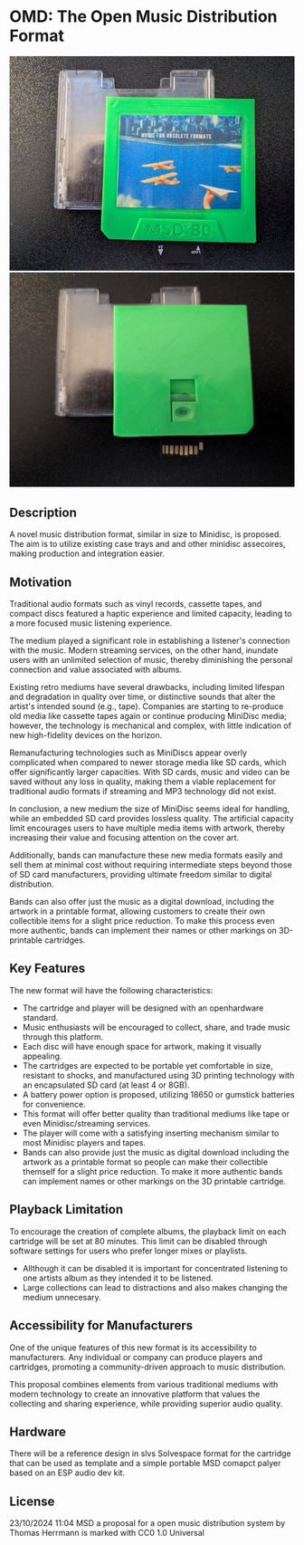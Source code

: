 # OMD: The Open Music Distribution Format

![prototype](images/prototype-front.jpg)![prototype](images/prototype-back.jpg)
## Description
A novel music distribution format, similar in size to Minidisc, is proposed. The aim is to utilize existing case trays and and other minidisc assecoires, making production and integration easier.

## Motivation
Traditional audio formats such as vinyl records, cassette tapes, and compact discs featured a haptic experience and limited capacity, leading to a more focused music listening experience.

The medium played a significant role in establishing a listener's connection with the music. Modern streaming services, on the other hand, inundate users with an unlimited selection of music, thereby diminishing the personal connection and value associated with albums.

Existing retro mediums have several drawbacks, including limited lifespan and degradation in quality over time, or distinctive sounds that alter the artist's intended sound (e.g., tape). Companies are starting to re-produce old media like cassette tapes again or continue producing MiniDisc media; however, the technology is mechanical and complex, with little indication of new high-fidelity devices on the horizon.

Remanufacturing technologies such as MiniDiscs appear overly complicated when compared to newer storage media like SD cards, which offer significantly larger capacities. With SD cards, music and video can be saved without any loss in quality, making them a viable replacement for traditional audio formats if streaming and MP3 technology did not exist.

In conclusion, a new medium the size of MiniDisc seems ideal for handling, while an embedded SD card provides lossless quality. The artificial capacity limit encourages users to have multiple media items with artwork, thereby increasing their value and focusing attention on the cover art.

Additionally, bands can manufacture these new media formats easily and sell them at minimal cost without requiring intermediate steps beyond those of SD card manufacturers, providing ultimate freedom similar to digital distribution.

Bands can also offer just the music as a digital download, including the artwork in a printable format, allowing customers to create their own collectible items for a slight price reduction. To make this process even more authentic, bands can implement their names or other markings on 3D-printable cartridges.

## Key Features 
The new format will have the following characteristics:

- The cartridge and player will be designed with an openhardware standard.
- Music enthusiasts will be encouraged to collect, share, and trade music through this platform.
- Each disc will have enough space for artwork, making it visually appealing.
- The cartridges are expected to be portable yet comfortable in size, resistant to shocks, and manufactured using 3D printing technology with an encapsulated SD card (at least 4 or 8GB).
- A battery power option is proposed, utilizing 18650 or gumstick batteries for convenience.
- This format will offer better quality than traditional mediums like tape or even Minidisc/streaming services.
- The player will come with a satisfying inserting mechanism similar to most Minidisc players and tapes.
- Bands can also provide just the music as digital download including the artwork as a printable format so people can make their collectible themself for a slight price reduction. To make it more authentic bands can implement names or other markings on the 3D printable cartridge.

## Playback Limitation
To encourage the creation of complete albums, the playback limit on each cartridge will be set at 80 minutes. This limit can be disabled through software settings for users who prefer longer mixes or playlists.

- Allthough it can be disabled it is important for concentrated listening to one artists album as they intended it to be listened.
- Large collections can lead to distractions and also makes changing the medium unnecesary.

## Accessibility for Manufacturers
One of the unique features of this new format is its accessibility to manufacturers. Any individual or company can produce players and cartridges, promoting a community-driven approach to music distribution.

This proposal combines elements from various traditional mediums with modern technology to create an innovative platform that values the collecting and sharing experience, while providing superior audio quality.

## Hardware
There will be a reference design in slvs Solvespace format for the cartridge that can be used as template and a simple portable MSD comapct palyer based on an ESP audio dev kit.

## License

23/10/2024 11:04
MSD a proposal for a open music distribution system by Thomas Herrmann is marked with CC0 1.0 Universal 